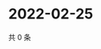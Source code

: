 # 2022-02-25

共 0 条

<!-- BEGIN WEIBO -->
<!-- 最后更新时间 Fri Feb 25 2022 10:08:43 GMT+0800 (China Standard Time) -->

<!-- END WEIBO -->
